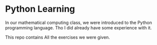 # Python Learning

In our mathematical computing class, 
we were introduced to the Python programming language.
Tho I did already have some experience with it.

This repo contains All the exercises we were given.
